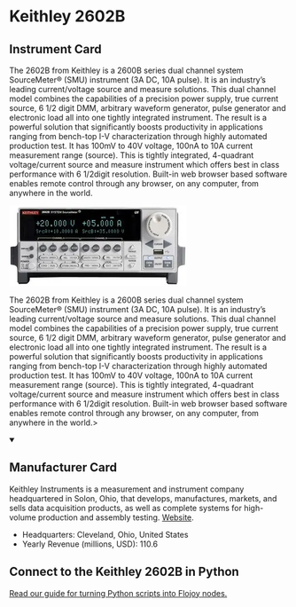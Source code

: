 
# Keithley 2602B

## Instrument Card

<div className="flex">

<div>

The 2602B from Keithley is a 2600B series dual channel system SourceMeter® (SMU) instrument (3A DC, 10A pulse). It is an industry’s leading current/voltage source and measure solutions. This dual channel model combines the capabilities of a precision power supply, true current source, 6 1/2 digit DMM, arbitrary waveform generator, pulse generator and electronic load all into one tightly integrated instrument. The result is a powerful solution that significantly boosts productivity in applications ranging from bench-top I-V characterization through highly automated production test. It has 100mV to 40V voltage, 100nA to 10A current measurement range (source). This is tightly integrated, 4-quadrant voltage/current source and measure instrument which offers best in class performance with 6 1/2digit resolution. Built-in web browser based software enables remote control through any browser, on any computer, from anywhere in the world.

</div>

![](./Keithley-2602B.jpg)

</div>

The 2602B from Keithley is a 2600B series dual channel system SourceMeter® (SMU) instrument (3A DC, 10A pulse). It is an industry’s leading current/voltage source and measure solutions. This dual channel model combines the capabilities of a precision power supply, true current source, 6 1/2 digit DMM, arbitrary waveform generator, pulse generator and electronic load all into one tightly integrated instrument. The result is a powerful solution that significantly boosts productivity in applications ranging from bench-top I-V characterization through highly automated production test. It has 100mV to 40V voltage, 100nA to 10A current measurement range (source). This is tightly integrated, 4-quadrant voltage/current source and measure instrument which offers best in class performance with 6 1/2digit resolution. Built-in web browser based software enables remote control through any browser, on any computer, from anywhere in the world.>

<details open>
<summary><h2>Manufacturer Card</h2></summary>

Keithley Instruments is a measurement and instrument company headquartered in Solon, Ohio, that develops, manufactures, markets, and sells data acquisition products, as well as complete systems for high-volume production and assembly testing. <a href="https://www.tek.com/en">Website</a>.

<ul>
  <li>Headquarters: Cleveland, Ohio, United States</li>
  <li>Yearly Revenue (millions, USD): 110.6</li>
</ul>
</details>

## Connect to the Keithley 2602B in Python

[Read our guide for turning Python scripts into Flojoy nodes.](https://docs.flojoy.ai/custom-nodes/creating-custom-node/)


